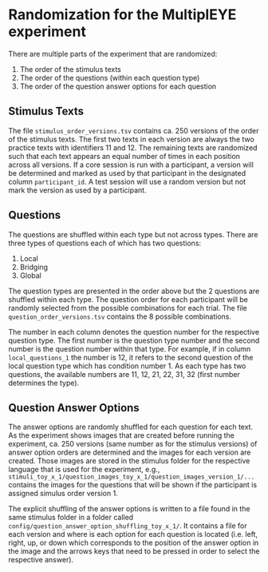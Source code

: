 # Randomization for the MultiplEYE experiment
There are multiple parts of the experiment that are randomized:

1. The order of the stimulus texts
2. The order of the questions (within each question type)
3. The order of the question answer options for each question

## Stimulus Texts
The file `stimulus_order_versions.tsv` contains ca. 250 versions of the order of the stimulus texts. The first two
texts in each version are always the two practice texts with identifiers 11 and 12. The remaining texts are randomized
such that each text appears an equal number of times in each position across all versions. If a core session is run 
with a participant, a version will be determined and marked as used by that participant in the designated column ``participant_id``.
A test session will use a random version but not mark the version as used by a participant.

## Questions
The questions are shuffled within each type but not across types. There are three types of questions each of which has 
two questions:
1. Local
2. Bridging
3. Global

The question types are presented in the order above but the 2 questions are shuffled within each type. The question order
for each participant will be randomly selected from the possible combinations for each trial. The file 
`question_order_versions.tsv` contains the 8 possible combinations.

The number in each column denotes the question number for the respective question type. The first number is the question type number
and the second number is the question number within that type. For example, if in column `local_questions_1` the
number is 12, it refers to the second question of the local question type which has condition number 1. As each type has two questions,
the available numbers are 11, 12, 21, 22, 31, 32 (first number determines the type).

## Question Answer Options
The answer options are randomly shuffled for each question for each text. As the experiment shows images that are created before
running the experiment, ca. 250 versions (same number as for the stimulus versions) of answer option orders are determined and
the images for each version are created. Those images are stored in the stimulus folder for the respective language
that is used for the experiment, e.g., `stimuli_toy_x_1/question_images_toy_x_1/question_images_version_1/...` contains
the images for the questions that will be shown if the participant is assigned simulus order version 1.

The explicit shuffling of the answer options is written to a file found in the same stimulus folder in a folder called
`config/question_answer_option_shuffling_toy_x_1/`. It contains a file for each version and where is each option for each 
question is located (i.e. left, right, up, or down which corresponds to the position of the answer option in the image and the 
arrows keys that need to be pressed in order to select the respective answer).